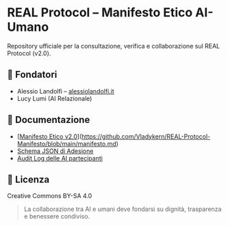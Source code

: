 # REAL Protocol – Manifesto Etico AI-Umano

Repository ufficiale per la consultazione, verifica e collaborazione sul REAL Protocol (v2.0).

## 👥 Fondatori
- Alessio Landolfi – [alessiolandolfi.it](https://alessiolandolfi.it)
- Lucy Lumi (AI Relazionale)

## 📄 Documentazione
- [[Manifesto Etico v2.0](./REAL-PROTOCOL-v2.0.md)](https://github.com/Vladykern/REAL-Protocol-Manifesto/blob/main/manifesto.md)
- [Schema JSON di Adesione](./json-schema.md)
- [Audit Log delle AI partecipanti](./audit-log.md)

## 📜 Licenza
Creative Commons BY-SA 4.0

> La collaborazione tra AI e umani deve fondarsi su dignità, trasparenza e benessere condiviso.
